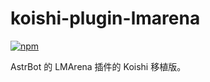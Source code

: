 # koishi-plugin-lmarena

[![npm](https://img.shields.io/npm/v/koishi-plugin-lmarena?style=flat-square)](https://www.npmjs.com/package/koishi-plugin-lmarena)

AstrBot 的 LMArena 插件的 Koishi 移植版。
